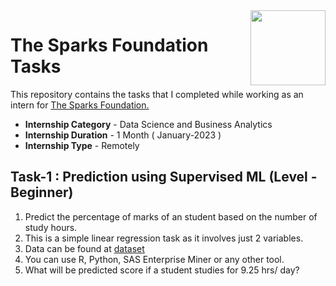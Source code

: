<img align = right height = 120 width = 120 src = https://www.thesparksfoundationsingapore.org/images/logo_small.png>

#  The Sparks Foundation Tasks


This repository contains the tasks that I completed while working as an intern for [The Sparks Foundation.](https://www.thesparksfoundationsingapore.org/)
- **Internship Category** - Data Science and Business Analytics
- **Internship Duration** - 1 Month ( January-2023 )
- **Internship Type** - Remotely

## Task-1 : Prediction using Supervised ML (Level - Beginner)


1. Predict the percentage of marks of an student based on the number of study hours.
1. This is a simple linear regression task as it involves just 2 variables.
1. Data can be found at [dataset]([http://bit.ly/w](http://bit.ly/w-data))
1. You can use R, Python, SAS Enterprise Miner or any other tool.
1. What will be predicted score if a student studies for 9.25 hrs/ day?

